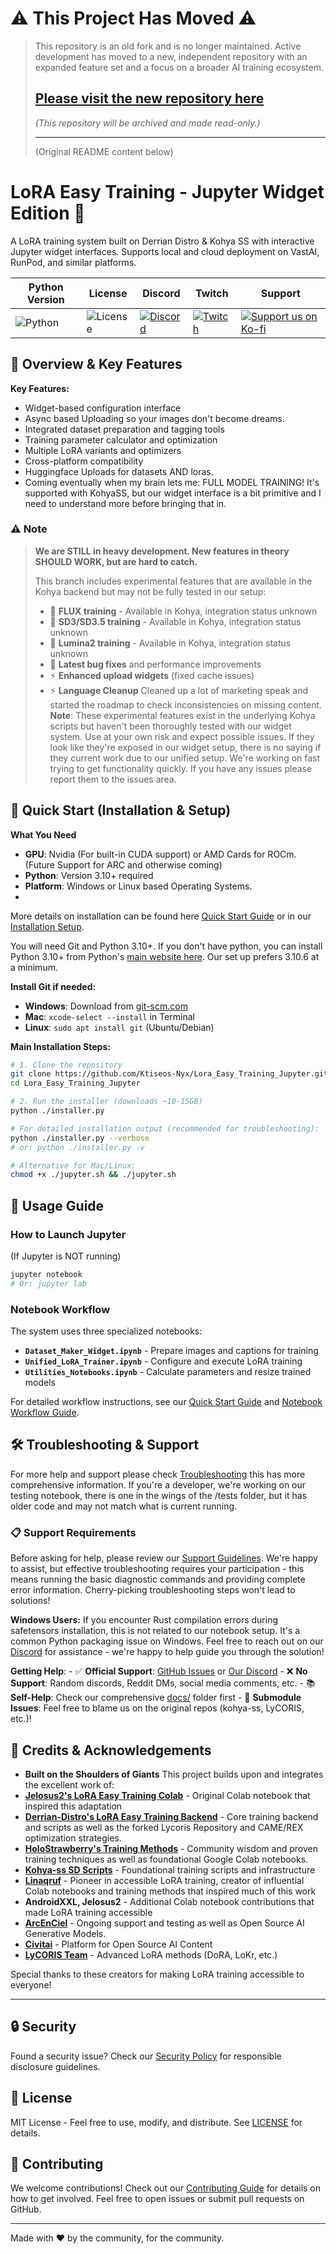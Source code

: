 # ⚠️ This Project Has Moved ⚠️
> This repository is an old fork and is no longer maintained. Active development has moved to a new, independent repository with an expanded feature set and a focus on a broader AI training ecosystem.
>
> ## **[Please visit the new repository here](https://github.com/your-username/your-new-repo-name)**
>
> *(This repository will be archived and made read-only.)*
>
> ---
>
> (Original README content below)

# LoRA Easy Training - Jupyter Widget Edition 🚀

A LoRA training system built on Derrian Distro & Kohya SS with interactive Jupyter widget interfaces. Supports local and cloud deployment on VastAI, RunPod, and similar platforms.

| Python Version | License | Discord | Twitch | Support |
|---|---|---|---|---|
| ![Python](https://img.shields.io/badge/python-3.10+-blue.svg) | ![License](https://img.shields.io/badge/license-MIT-green.svg) | [![Discord](https://img.shields.io/badge/Discord-Join%20Our%20Server-5865F2?style=for-the-badge&logo=discord)](https://discord.gg/HhBSM9gBY) | [![Twitch](https://img.shields.io/badge/Twitch-Follow%20on%20Twitch-9146FF?logo=twitch&style=for-the-badge)](https://twitch.tv/duskfallcrew) |  <a href="https://ko-fi.com/duskfallcrew" target="_blank"><img src="https://img.shields.io/badge/Support%20us%20on-Ko--Fi-FF5E5B?style=for-the-badge&logo=kofi" alt="Support us on Ko-fi"></a> |

## 🌟 Overview & Key Features

**Key Features:**
- Widget-based configuration interface
- Async based Uploading so your images don't become dreams.
- Integrated dataset preparation and tagging tools
- Training parameter calculator and optimization
- Multiple LoRA variants and optimizers
- Cross-platform compatibility
- Huggingface Uploads for datasets AND loras.
- Coming eventually when my brain lets me: FULL MODEL TRAINING! It's supported with KohyaSS, but our widget interface is a bit primitive and I need to understand more before bringing that in.

### ⚠️ Note

> **We are STILL in heavy development. New features in theory SHOULD WORK, but are hard to catch.**
>
> This branch includes experimental features that are available in the Kohya backend but may not be fully tested in our setup:
> - 🔬 **FLUX training** - Available in Kohya, integration status unknown
> - 🧬 **SD3/SD3.5 training** - Available in Kohya, integration status unknown
> - 🌟 **Lumina2 training** - Available in Kohya, integration status unknown
> - 🔧 **Latest bug fixes** and performance improvements
> - ⚡ **Enhanced upload widgets** (fixed cache issues)
> - ⚡ **Language Cleanup** Cleaned up a lot of marketing speak and started the roadmap to check inconsistencies on missing content.
> **Note**: These experimental features exist in the underlying Kohya scripts but haven't been thoroughly tested with our widget system. Use at your own risk and expect possible issues. If they look like they're exposed in our widget setup, there is no saying if they current work due to our unified setup. We're working on fast trying to get functionality quickly. If you have any issues please report them to the issues area.


## 🚀 Quick Start (Installation & Setup)

**What You Need**

- **GPU**: Nvidia (For built-in CUDA support) or AMD Cards for ROCm. (Future Support for ARC and otherwise coming)
- **Python**: Version 3.10+ required
- **Platform**: Windows or Linux based Operating Systems.
-
More details on installation can be found here [Quick Start Guide](docs/quickstart.md) or in our [Installation Setup](docs/guides/installation.md).

You will need Git and Python 3.10+.
If you don't have python, you can install Python 3.10+ from Python's [main website here](https://www.python.org/downloads/). Our set up prefers 3.10.6 at a minimum.

**Install Git if needed:**
- **Windows**: Download from [git-scm.com](https://git-scm.com/download/win)
- **Mac**: `xcode-select --install` in Terminal
- **Linux**: `sudo apt install git` (Ubuntu/Debian)

**Main Installation Steps:**

```bash
# 1. Clone the repository
git clone https://github.com/Ktiseos-Nyx/Lora_Easy_Training_Jupyter.git
cd Lora_Easy_Training_Jupyter

# 2. Run the installer (downloads ~10-15GB)
python ./installer.py

# For detailed installation output (recommended for troubleshooting):
python ./installer.py --verbose
# or: python ./installer.py -v

# Alternative for Mac/Linux:
chmod +x ./jupyter.sh && ./jupyter.sh
```

## 📖 Usage Guide

### How to Launch Jupyter

(If Jupyter is NOT running)

```bash
jupyter notebook
# Or: jupyter lab
```

### Notebook Workflow

The system uses three specialized notebooks:

- **`Dataset_Maker_Widget.ipynb`** - Prepare images and captions for training
- **`Unified_LoRA_Trainer.ipynb`** - Configure and execute LoRA training
- **`Utilities_Notebooks.ipynb`** - Calculate parameters and resize trained models

For detailed workflow instructions, see our [Quick Start Guide](docs/quickstart.md) and [Notebook Workflow Guide](docs/guides/notebook-workflow.md).

## 🛠️ Troubleshooting & Support

For more help and support please check [Troubleshooting](docs/guides/troubleshooting.md) this has more comprehensive information. If you're a developer, we're working on our testing notebook, there is one in the wings of the /tests folder, but it has older code and may not match what is current running.

### 📋 **Support Requirements**
Before asking for help, please review our [Support Guidelines](docs/guides/troubleshooting.md#support-guidelines--boundaries). We're happy to assist, but effective troubleshooting requires your participation - this means running the basic diagnostic commands and providing complete error information. Cherry-picking troubleshooting steps won't lead to solutions!

**Windows Users:** If you encounter Rust compilation errors during safetensors installation, this is not related to our notebook setup. It's a common Python packaging issue on Windows. Feel free to reach out on our [Discord](https://discord.gg/HhBSM9gBY) for assistance - we're happy to help guide you through the solution!

**Getting Help**:
    - ✅ **Official Support**: [GitHub Issues](https://github.com/Ktiseos-Nyx/Lora_Easy_Training_Jupyter/issues) or [Our Discord](https://discord.gg/HhBSM9gBY)
    - ❌ **No Support**: Random discords, Reddit DMs, social media comments, etc.
    - 📚 **Self-Help**: Check our comprehensive [docs/](https://github.com/Ktiseos-Nyx/Lora_Easy_Training_Jupyter/tree/main/docs) folder first
    - 🎯 **Submodule Issues**: Feel free to blame us on the original repos (kohya-ss, LyCORIS, etc.)!

## 🙏 Credits & Acknowledgements

- **Built on the Shoulders of Giants**
This project builds upon and integrates the excellent work of:
- **[Jelosus2's LoRA Easy Training Colab](https://github.com/Jelosus2/Lora_Easy_Training_Colab)** - Original Colab notebook that inspired this adaptation
- **[Derrian-Distro's LoRA Easy Training Backend](https://github.com/derrian-distro/LoRA_Easy_Training_scripts_Backend)** - Core training backend and scripts as well as the forked Lycoris Repository and CAME/REX optimization strategies.
- **[HoloStrawberry's Training Methods](https://github.com/holostrawberry)** - Community wisdom and proven training techniques as well as foundational Google Colab notebooks.
- **[Kohya-ss SD Scripts](https://github.com/kohya-ss/sd-scripts)** - Foundational training scripts and infrastructure
- **[Linaqruf](https://github.com/Linaqruf)** - Pioneer in accessible LoRA training, creator of influential Colab notebooks and training methods that inspired much of this work
- **AndroidXXL, Jelosus2** - Additional Colab notebook contributions that made LoRA training accessible
- **[ArcEnCiel](https://arcenciel.io/)** - Ongoing support and testing as well as Open Source AI Generative Models.
- **[Civitai](https://civitai.com/)** - Platform for Open Source AI Content
- **[LyCORIS Team](https://github.com/67372a/LyCORIS)** - Advanced LoRA methods (DoRA, LoKr, etc.)

Special thanks to these creators for making LoRA training accessible to everyone!

---

## 🔒 Security

Found a security issue? Check our [Security Policy](SECURITY.md) for responsible disclosure guidelines.

## 📄 License

MIT License - Feel free to use, modify, and distribute. See [LICENSE](LICENSE) for details.

## 🤝 Contributing

We welcome contributions! Check out our [Contributing Guide](CONTRIBUTING.md) for details on how to get involved. Feel free to open issues or submit pull requests on GitHub.

---

Made with ❤️ by the community, for the community.